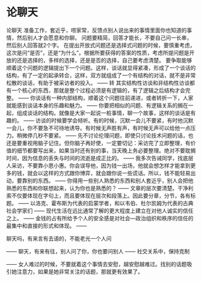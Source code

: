 # 论聊天

论聊天
准备工作，套近乎，唠家常，反馈点别人说出来的事情里面你也知道的事情，然后别人才会愿意和你聊。
问题要精简，回答才能长，不要自己问一长串，然后别人回答就2个字。
在提出开放式问题还是选择式问题的时候，要慎重考虑，这次是问“是否”，还是“为什么”。根据所要获得的答案的性质，考虑所提问题是开放的还是选择的，多样的选择，还是是否的选择，自己要考虑清楚。
要争取能够顺着这个问题的逻辑提出下一个问题。这样，谈话就显得紧凑，形成了一个谈话的结构，有了一定的起承转合，这样，双方就组成了一个有结构的对话，就不是非常松散的谈话，有助于被采访者的投入。
——
转
其实结构性访谈和非结构性访谈都有一个核心的东西，那就是整个过程必须是有逻辑的，有了逻辑之后结构才会完整。
——
你谈话有一种内部结构，顺着这个问题往前递进，或者转折一下，人家就能感到谈话本身的乐趣和魅力。
——
你要把相似的问题、有逻辑关系的搁在一起，组成谈话的结构。就像是大家一起说一桩事情，聊一个故事，这样的谈话是有趣的。
——
访谈的时候要学会倾听。有的时候，沉默一会儿不要紧，有时他沉默一会儿，你不要急不可待地诱导。有时候无声胜有声，有时候无声可以给他一点压力。稍微停几秒不要紧。
——
先不讨论伦理问题，即使只讨论技术问题的话，也还是要重视用脑子记住。但你脑子再好使，一定要切记：采访完了立即整理，有价值的细节都要写出来，如果当时还有别的事，当天晚上务必要整理。绝对不要耽搁时间，因为信息的丢失与时间的流逝是成正比的。
——
我多次告诫同学，找底层人采访，不要靠小恩小惠。你会误导他，因为钱一出场，他就会想怎样才能拿到更多的钱，就会以这样的方式跟你博弈，就会跟你说一些谎话。所以，钱不能轻易出动，要靠别的东西。
——
你得用一些别人熟悉的东西和别人套近乎，别人会把他熟悉的东西和你联想起来，认为你也是熟悉的？
——
文章的层次要清楚。干净利索不仅要体现在字句上，而且要体现在层次和段落上。因此要分章，分节，各有标题。
——
以洛克、霍布斯为代表的启蒙学者，和以韦伯、杜尔凯姆为代表的古典社会学家们
——
现代生活在远比通常了解的更大程度上建立在对他人诚实的信任之上。
——
金钱的占有所给予个人的安全感是对社会—政治组织和秩序的信任的最集中和直接的形式和体现。
——

聊天吗，有来言有去语的，不能老光一个人问

——
聊天，有来有往，别人问了你，你也要问别人
——
社交关系中，保持克制

——
女人难过的时候，不要就着这个事情去安慰，越安慰越难过。找别的话题吸引她注意力，如果是她非常关注的话题，那就更有效果了。